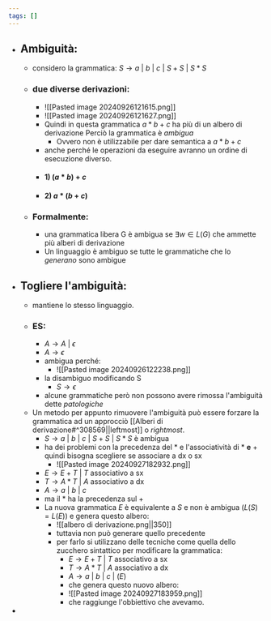 ```yaml
---
tags: []
---
```

- ## Ambiguità:
	- considero la grammatica: $S\to a\ |\ b\ |\ c\ |\ S+S\ |\ S*S$
	- ### due diverse derivazioni:
		- ![[Pasted image 20240926121615.png]]
		- ![[Pasted image 20240926121627.png]]
		- Quindi in questa grammatica $a*b+c$ ha più di un albero di derivazione Perciò la grammatica è _ambigua_ 
			- Ovvero non è utilizzabile per dare semantica a $a*b+c$
		- anche perché le operazioni da eseguire avranno un ordine di esecuzione diverso.
		- #### 1) $(a*b)+c$
		- #### 2) $a*(b+c)$
	- ### Formalmente:
		- una grammatica libera G è ambigua se $\exists w \in L(G)$ che ammette più alberi di derivazione 
		- Un linguaggio è ambiguo se tutte le grammatiche che lo _generano_ sono ambigue
- ## Togliere l'ambiguità:
	- mantiene lo stesso linguaggio.
	- ### ES:
		- $A\to A\ |\ \epsilon$
		- $A\to \epsilon$
		- ambigua perché:
			- ![[Pasted image 20240926122238.png]]
		- la disambiguo modificando S 
			- $S\to \epsilon$
		- alcune grammatiche però non possono avere rimossa l'ambiguità dette _patologiche_
	- Un metodo per appunto rimuovere l'ambiguità può essere forzare la grammatica ad un approcciò [[Alberi di derivazione#^308569||leftmost]] o _rightmost_. 
		- $S\to a\ |\ b\ |\ c\ |\ S+S\ |\ S*S$ è ambigua 
		- ha dei problemi con la precedenza del $*$ e l'associatività di $* \ \mathbf{e}\ +$ quindi bisogna scegliere se associare a dx o sx 
			- ![[Pasted image 20240927182932.png]]
		- $E\to E+T\ |\ T$ associativo a sx
		- $T\to A*T \ |\ A$ associativo a dx 
		- $A\to a\ | \ b\ |\ c$
		- ma il $*$ ha la precedenza sul $+$ 
		- La nuova grammatica $E$ è equivalente a $S$ e non è ambigua ($L(S)=L(E)$) e genera questo albero:
			- ![[albero di derivazione.png||350]]
			-  tuttavia non può generare quello precedente
			- per farlo si utilizzano delle tecniche come quella dello zucchero sintattico per modificare la grammatica:
				- $E\to E+T\ |\ T$ associativo a sx
				- $T\to A*T \ |\ A$ associativo a dx 
				- $A\to a\ | \ b\ |\ c\ |\ (E)$
				- che genera questo nuovo albero:
				- ![[Pasted image 20240927183959.png]]
				- che raggiunge l'obbiettivo che avevamo.
- 
